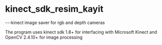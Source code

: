 # kinect_sdk_resim_kayit
---kinect image saver for rgb and depth cameras

The program uses kinect sdk 1.8+ for interfacing with Microsoft Kinect and OpenCV 2.4.10+ for image processing
